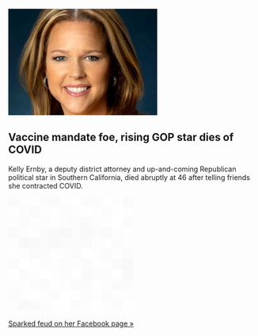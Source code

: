 
![Vaccine mandate foe, rising GOP star dies of COVID](./20220104235903.png)
## Vaccine mandate foe, rising GOP star dies of COVID

Kelly Ernby, a deputy district attorney and up-and-coming Republican political star in Southern California, died abruptly at 46 after telling friends she contracted COVID.

![pic](../square_bg.png)

[Sparked feud on her Facebook page »](https://www.yahoo.com/news/california-deputy-da-fought-vaccine-131753710.html)
